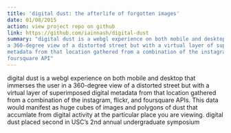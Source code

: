 ```yaml
---
title: 'digital dust: the afterlife of forgotten images'
date: 01/08/2015
action: view project repo on github
link: https://github.com/iainnash/digital-dust
summary: "digital dust is a webgl experience on both mobile and desktop that immerses the user in
a 360-degree view of a distorted street but with a virtual layer of superimposed digital
metadata from that location gathered from a combination of the instagram, flickr, and 
foursquare API"
---
```


digital dust is a webgl experience on both mobile and desktop that immerses the user in
a 360-degree view of a distorted street but with a virtual layer of superimposed digital
metadata from that location gathered from a combination of the instagram, flickr, and 
foursquare APIs. This data would manifest as huge cubes of images and polygons of 
dust that accumlate from digital activity at the particular place you are viewing.
digital dust placed second in USC’s 2nd annual undergraduate symposium
